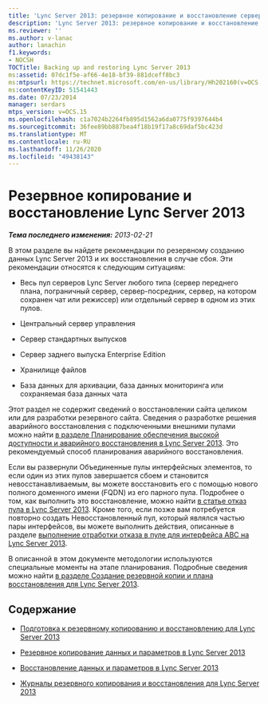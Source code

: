 ```yaml
---
title: 'Lync Server 2013: резервное копирование и восстановление сервера Lync Server'
description: 'Lync Server 2013: резервное копирование и восстановление сервера Lync Server.'
ms.reviewer: ''
ms.author: v-lanac
author: lanachin
f1.keywords:
- NOCSH
TOCTitle: Backing up and restoring Lync Server 2013
ms:assetid: 07dc1f5e-af66-4e18-bf39-881dceff8bc3
ms:mtpsurl: https://technet.microsoft.com/en-us/library/Hh202160(v=OCS.15)
ms:contentKeyID: 51541443
ms.date: 07/23/2014
manager: serdars
mtps_version: v=OCS.15
ms.openlocfilehash: c1a7024b2264fb895d1562a6da0775f9397644b4
ms.sourcegitcommit: 36fee89bb887bea4f18b19f17a8c69daf5bc423d
ms.translationtype: MT
ms.contentlocale: ru-RU
ms.lasthandoff: 11/26/2020
ms.locfileid: "49438143"
---
```

# <a name="backing-up-and-restoring-lync-server-2013"></a>Резервное копирование и восстановление Lync Server 2013

<div data-xmlns="http://www.w3.org/1999/xhtml">

<div class="topic" data-xmlns="http://www.w3.org/1999/xhtml" data-msxsl="urn:schemas-microsoft-com:xslt" data-cs="https://msdn.microsoft.com/">

<div data-asp="https://msdn2.microsoft.com/asp">



</div>

<div id="mainSection">

<div id="mainBody">

<span> </span>

_**Тема последнего изменения:** 2013-02-21_

В этом разделе вы найдете рекомендации по резервному созданию данных Lync Server 2013 и их восстановления в случае сбоя. Эти рекомендации относятся к следующим ситуациям:

  - Весь пул серверов Lync Server любого типа (сервер переднего плана, пограничный сервер, сервер-посредник, сервер, на котором сохранен чат или режиссер) или отдельный сервер в одном из этих пулов.

  - Центральный сервер управления

  - Сервер стандартных выпусков

  - Сервер заднего выпуска Enterprise Edition

  - Хранилище файлов

  - База данных для архивации, база данных мониторинга или сохраняемая база данных чата

Этот раздел не содержит сведений о восстановлении сайта целиком или для разработки резервного сайта. Сведения о разработке решения аварийного восстановления с подключенными внешними пулами можно найти [в разделе Планирование обеспечения высокой доступности и аварийного восстановления в Lync Server 2013](lync-server-2013-planning-for-high-availability-and-disaster-recovery.md). Это рекомендуемый способ планирования аварийного восстановления.

Если вы развернули Объединенные пулы интерфейсных элементов, то если один из этих пулов завершается сбоем и становится невосстанавливаемым, вы можете восстановить его с помощью нового полного доменного имени (FQDN) из его парного пула. Подробнее о том, как выполнить это восстановление, можно найти [в статье отказ пула в Lync Server 2013](lync-server-2013-failing-over-a-pool.md). Кроме того, если позже вам потребуется повторно создать Невосстановленный пул, который являлся частью пары интерфейсов, вы можете выполнить действия, описанные в разделе [выполнение отработки отказа в пуле для интерфейса ABC на Lync Server 2013](lync-server-2013-performing-an-abc-front-end-pool-failover.md).

В описанной в этом документе методологии используются специальные моменты на этапе планирования. Подробные сведения можно найти [в разделе Создание резервной копии и плана восстановления для Lync Server 2013](lync-server-2013-establishing-a-backup-and-restoration-plan.md).

<div>

## <a name="in-this-section"></a>Содержание

  - [Подготовка к резервному копированию и восстановлению для Lync Server 2013](lync-server-2013-preparing-for-lync-server-backup-and-restoration.md)

  - [Резервное копирование данных и параметров в Lync Server 2013](lync-server-2013-backing-up-data-and-settings.md)

  - [Восстановление данных и параметров в Lync Server 2013](lync-server-2013-restoring-data-and-settings.md)

  - [Журналы резервного копирования и восстановления для Lync Server 2013](lync-server-2013-backup-and-restoration-worksheets.md)

</div>

</div>

<span> </span>

</div>

</div>

</div>

